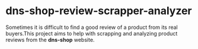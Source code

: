 # dns-shop-review-scrapper-analyzer
Sometimes it is difficult to find a good review of a product from its real buyers.This project aims to help with scrapping and analyzing product reviews from the **dns-shop** website.
